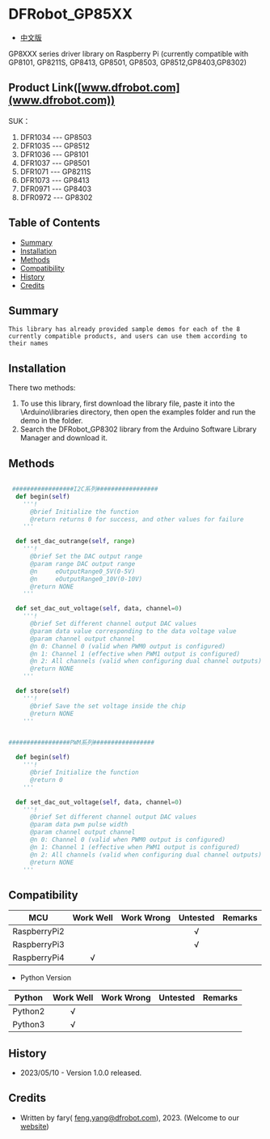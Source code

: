 # DFRobot_GP85XX

* [中文版](./README_CN.md)

GP8XXX series driver library on Raspberry Pi (currently compatible with GP8101, GP8211S, GP8413, GP8501, GP8503, GP8512,GP8403,GP8302)

## Product Link([www.dfrobot.com](www.dfrobot.com))

SUK：

1. DFR1034 --- GP8503
2. DFR1035 --- GP8512
3. DFR1036 --- GP8101
4. DFR1037 --- GP8501
5. DFR1071 --- GP8211S
6. DFR1073 --- GP8413
7. DFR0971 --- GP8403
8. DFR0972 --- GP8302

## Table of Contents

  - [Summary](#summary)
  - [Installation](#installation)
  - [Methods](#methods)
  - [Compatibility](#compatibility)
  - [History](#history)
  - [Credits](#credits)

## Summary
    This library has already provided sample demos for each of the 8 currently compatible products, and users can use them according to their names

## Installation

There two methods: 
1. To use this library, first download the library file, paste it into the \Arduino\libraries directory, then open the examples folder and run the demo in the folder.
2. Search the DFRobot_GP8302 library from the Arduino Software Library Manager and download it.

## Methods

```python

 #################I2C系列#################
  def begin(self)
    '''!
      @brief Initialize the function
      @return returns 0 for success, and other values for failure 
    '''

  def set_dac_outrange(self, range)
    '''!
      @brief Set the DAC output range
      @param range DAC output range
      @n     eOutputRange0_5V(0-5V)
      @n     eOutputRange0_10V(0-10V)
      @return NONE
    '''

  def set_dac_out_voltage(self, data, channel=0)
    '''!
      @brief Set different channel output DAC values
      @param data value corresponding to the data voltage value
      @param channel output channel
      @n 0: Channel 0 (valid when PWM0 output is configured)
      @n 1: Channel 1 (effective when PWM1 output is configured)
      @n 2: All channels (valid when configuring dual channel outputs)
      @return NONE
    '''

  def store(self)
    '''!
      @brief Save the set voltage inside the chip
      @return NONE
    '''


#################PWM系列#################

  def begin(self)
    '''!
      @brief Initialize the function
      @return 0
    '''

  def set_dac_out_voltage(self, data, channel=0)
    '''!
      @brief Set different channel output DAC values
      @param data pwm pulse width
      @param channel output channel
      @n 0: Channel 0 (valid when PWM0 output is configured)
      @n 1: Channel 1 (effective when PWM1 output is configured)
      @n 2: All channels (valid when configuring dual channel outputs)
      @return NONE
    '''

```

## Compatibility

| MCU         | Work Well | Work Wrong | Untested | Remarks |
| ------------ | :--: | :----: | :----: | :--: |
| RaspberryPi2 |      |        |   √    |      |
| RaspberryPi3 |      |        |   √    |      |
| RaspberryPi4 |  √   |        |        |      |

* Python Version

| Python  | Work Well | Work Wrong | Untested | Remarks |
| ------- | :--: | :----: | :----: | ---- |
| Python2 |  √   |        |        |      |
| Python3 |  √   |        |        |      |

## History

- 2023/05/10 - Version 1.0.0 released.

## Credits

- Written by fary( feng.yang@dfrobot.com), 2023. (Welcome to our [website](https://www.dfrobot.com/))